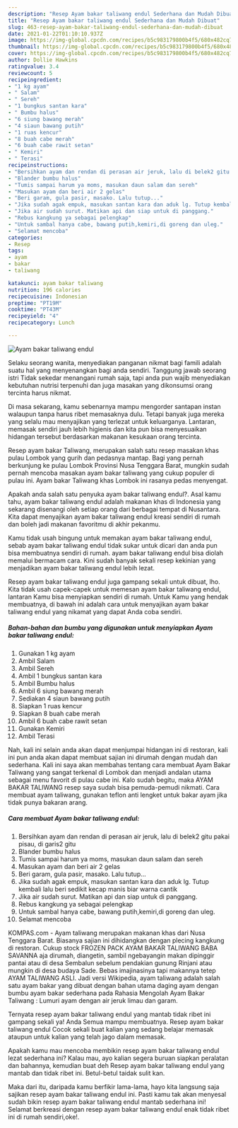 ```yaml
---
description: "Resep Ayam bakar taliwang endul Sederhana dan Mudah Dibuat"
title: "Resep Ayam bakar taliwang endul Sederhana dan Mudah Dibuat"
slug: 463-resep-ayam-bakar-taliwang-endul-sederhana-dan-mudah-dibuat
date: 2021-01-22T01:10:10.937Z
image: https://img-global.cpcdn.com/recipes/b5c983179800b4f5/680x482cq70/ayam-bakar-taliwang-endul-foto-resep-utama.jpg
thumbnail: https://img-global.cpcdn.com/recipes/b5c983179800b4f5/680x482cq70/ayam-bakar-taliwang-endul-foto-resep-utama.jpg
cover: https://img-global.cpcdn.com/recipes/b5c983179800b4f5/680x482cq70/ayam-bakar-taliwang-endul-foto-resep-utama.jpg
author: Dollie Hawkins
ratingvalue: 3.4
reviewcount: 5
recipeingredient:
- "1 kg ayam"
- " Salam"
- " Sereh"
- "1 bungkus santan kara"
- " Bumbu halus"
- "6 siung bawang merah"
- "4 siaun bawang putih"
- "1 ruas kencur"
- "8 buah cabe merah"
- "6 buah cabe rawit setan"
- " Kemiri"
- " Terasi"
recipeinstructions:
- "Bersihkan ayam dan rendan di perasan air jeruk, lalu di belek2 gitu pakai pisau, di garis2 gitu"
- "Blander bumbu halus"
- "Tumis sampai harum ya moms, masukan daun salam dan sereh"
- "Masukan ayam dan beri air 2 gelas"
- "Beri garam, gula pasir, masako. Lalu tutup..."
- "Jika sudah agak empuk, masukan santan kara dan aduk lg. Tutup kembali lalu beri sedikit kecap manis biar warna cantik"
- "Jika air sudah surut. Matikan api dan siap untuk di panggang."
- "Rebus kangkung ya sebagai pelengkap"
- "Untuk sambal hanya cabe, bawang putih,kemiri,di goreng dan uleg."
- "Selamat mencoba"
categories:
- Resep
tags:
- ayam
- bakar
- taliwang

katakunci: ayam bakar taliwang 
nutrition: 196 calories
recipecuisine: Indonesian
preptime: "PT19M"
cooktime: "PT43M"
recipeyield: "4"
recipecategory: Lunch

---
```



![Ayam bakar taliwang endul](https://img-global.cpcdn.com/recipes/b5c983179800b4f5/680x482cq70/ayam-bakar-taliwang-endul-foto-resep-utama.jpg)

Selaku seorang wanita, menyediakan panganan nikmat bagi famili adalah suatu hal yang menyenangkan bagi anda sendiri. Tanggung jawab seorang istri Tidak sekedar menangani rumah saja, tapi anda pun wajib menyediakan kebutuhan nutrisi terpenuhi dan juga masakan yang dikonsumsi orang tercinta harus nikmat.

Di masa  sekarang, kamu sebenarnya mampu mengorder santapan instan walaupun tanpa harus ribet memasaknya dulu. Tetapi banyak juga mereka yang selalu mau menyajikan yang terlezat untuk keluarganya. Lantaran, memasak sendiri jauh lebih higienis dan kita pun bisa menyesuaikan hidangan tersebut berdasarkan makanan kesukaan orang tercinta. 

Resep ayam bakar Taliwang, merupakan salah satu resep masakan khas pulau Lombok yang gurih dan pedasnya mantap. Bagi yang pernah berkunjung ke pulau Lombok Provinsi Nusa Tenggara Barat, mungkin sudah pernah mencoba masakan ayam bakar taliwang yang cukup populer di pulau ini. Ayam bakar Taliwang khas Lombok ini rasanya pedas menyengat.

Apakah anda salah satu penyuka ayam bakar taliwang endul?. Asal kamu tahu, ayam bakar taliwang endul adalah makanan khas di Indonesia yang sekarang disenangi oleh setiap orang dari berbagai tempat di Nusantara. Kita dapat menyajikan ayam bakar taliwang endul kreasi sendiri di rumah dan boleh jadi makanan favoritmu di akhir pekanmu.

Kamu tidak usah bingung untuk memakan ayam bakar taliwang endul, sebab ayam bakar taliwang endul tidak sukar untuk dicari dan anda pun bisa membuatnya sendiri di rumah. ayam bakar taliwang endul bisa diolah memalui bermacam cara. Kini sudah banyak sekali resep kekinian yang menjadikan ayam bakar taliwang endul lebih lezat.

Resep ayam bakar taliwang endul juga gampang sekali untuk dibuat, lho. Kita tidak usah capek-capek untuk memesan ayam bakar taliwang endul, lantaran Kamu bisa menyiapkan sendiri di rumah. Untuk Kamu yang hendak membuatnya, di bawah ini adalah cara untuk menyajikan ayam bakar taliwang endul yang nikamat yang dapat Anda coba sendiri.

<!--inarticleads1-->

##### Bahan-bahan dan bumbu yang digunakan untuk menyiapkan Ayam bakar taliwang endul:

1. Gunakan 1 kg ayam
1. Ambil  Salam
1. Ambil  Sereh
1. Ambil 1 bungkus santan kara
1. Ambil  Bumbu halus
1. Ambil 6 siung bawang merah
1. Sediakan 4 siaun bawang putih
1. Siapkan 1 ruas kencur
1. Siapkan 8 buah cabe merah
1. Ambil 6 buah cabe rawit setan
1. Gunakan  Kemiri
1. Ambil  Terasi


Nah, kali ini selain anda akan dapat menjumpai hidangan ini di restoran, kali ini pun anda akan dapat membuat sajian ini dirumah dengan mudah dan sederhana. Kali ini saya akan membahas tentang cara membuat Ayam Bakar Taliwang yang sangat terkenal di Lombok dan menjadi andalan utama sebagai menu favorit di pulau cabe ini. Kalo sudah begitu, maka AYAM BAKAR TALIWANG resep saya sudah bisa pemuda-pemudi nikmati. Cara membuat ayam taliwang, gunakan teflon anti lengket untuk bakar ayam jika tidak punya bakaran arang. 

<!--inarticleads2-->

##### Cara membuat Ayam bakar taliwang endul:

1. Bersihkan ayam dan rendan di perasan air jeruk, lalu di belek2 gitu pakai pisau, di garis2 gitu
1. Blander bumbu halus
1. Tumis sampai harum ya moms, masukan daun salam dan sereh
1. Masukan ayam dan beri air 2 gelas
1. Beri garam, gula pasir, masako. Lalu tutup...
1. Jika sudah agak empuk, masukan santan kara dan aduk lg. Tutup kembali lalu beri sedikit kecap manis biar warna cantik
1. Jika air sudah surut. Matikan api dan siap untuk di panggang.
1. Rebus kangkung ya sebagai pelengkap
1. Untuk sambal hanya cabe, bawang putih,kemiri,di goreng dan uleg.
1. Selamat mencoba


KOMPAS.com - Ayam taliwang merupakan makanan khas dari Nusa Tenggara Barat. Biasanya sajian ini dihidangkan dengan plecing kangkung di restoran. Cukup stock FROZEN PACK AYAM BAKAR TALIWANG BABA SAVANNA aja dirumah, diangetin, sambil ngebayangin makan dipinggir pantai atau di desa Sembalun sebelum pendakian gunung Rinjani atau mungkin di desa budaya Sade. Bebas imajinasinya tapi makannya tetep AYAM TALIWANG ASLI. Jadi versi Wikipedia, ayam taliwang adalah salah satu ayam bakar yang dibuat dengan bahan utama daging ayam dengan bumbu ayam bakar sederhana pada Rahasia Mengolah Ayam Bakar Taliwang : Lumuri ayam dengan air jeruk limau dan garam. 

Ternyata resep ayam bakar taliwang endul yang mantab tidak ribet ini gampang sekali ya! Anda Semua mampu membuatnya. Resep ayam bakar taliwang endul Cocok sekali buat kalian yang sedang belajar memasak ataupun untuk kalian yang telah jago dalam memasak.

Apakah kamu mau mencoba membikin resep ayam bakar taliwang endul lezat sederhana ini? Kalau mau, ayo kalian segera buruan siapkan peralatan dan bahannya, kemudian buat deh Resep ayam bakar taliwang endul yang mantab dan tidak ribet ini. Betul-betul taidak sulit kan. 

Maka dari itu, daripada kamu berfikir lama-lama, hayo kita langsung saja sajikan resep ayam bakar taliwang endul ini. Pasti kamu tak akan menyesal sudah bikin resep ayam bakar taliwang endul mantab sederhana ini! Selamat berkreasi dengan resep ayam bakar taliwang endul enak tidak ribet ini di rumah sendiri,oke!.

